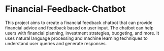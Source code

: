 # Financial-Feedback-Chatbot
This project aims to create a financial feedback chatbot that can provide financial advice and feedback based on user input. The chatbot can help users with financial planning, investment strategies, budgeting, and more. It uses natural language processing and machine learning techniques to understand user queries and generate responses.
